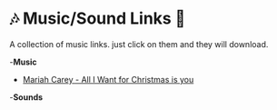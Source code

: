 # 🎶 Music/Sound Links 🎵

A collection of music links.
just click on them and they will download.

-**Music**
  - [Mariah Carey - All I Want for Christmas is you](https://github.com/Gazzo00o/RoboSveinki/raw/refs/heads/main/Mariah%20Carey%20-%20All%20I%20Want%20for%20Christmas%20Is%20You%20(Make%20My%20Wish%20Come%20True%20Edition).mp3)

-**Sounds**
  
